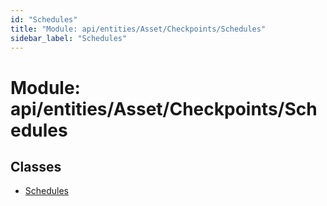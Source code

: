 ```yaml
---
id: "Schedules"
title: "Module: api/entities/Asset/Checkpoints/Schedules"
sidebar_label: "Schedules"
---
```


# Module: api/entities/Asset/Checkpoints/Schedules

## Classes

- [Schedules](../../../../../../classes/API/Entities/Asset/Checkpoints/Schedules/Schedules.md)

